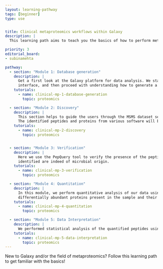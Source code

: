 ```yaml
---
layout: learning-pathway
tags: [beginner]
type: use


title: Clinical metaproteomics workflows within Galaxy
description: |
  This learning path aims to teach you the basics of how to perform metaproteomics analysis of the clinical data within the Galaxy platform. You will learn how to use Galaxy for analysis and will be guided through the most common first steps of any metaproteomics database generation to searching the database, verifying the proteins/peptides, and data analysis.

priority: 3
editorial_board:
- subinamehta

pathway:
  - section: "Module 1: Database generation"
    description: |
      Get a first look at the Galaxy platform for data analysis. We start with a short introduction to familiarize you with the Galaxy
      interface, and then proceed with understanding how to generate a customized database for clinical metaproteomics
    tutorials:
      - name: clinical-mp-1-database-generation
        topic: proteomics

  - section: "Module 2: Discovery"
    description: |
      This section helps to guide the users through the MSMS dataset search against the compact database generated in the first module.
      The identified peptides and proteins from various software will be combined later to perform verification.
    tutorials:
      - name: clinical-mp-2-discovery
        topic: proteomics  


  - section: "Module 3: Verification"
    description: |
      Here we use the PepQuery tool to verify the presence of the peptides as well as validate that the peptides/proteins 
      identified are indeed of microbial origin.
    tutorials:
      - name: clinical-mp-3-verification
        topic: proteomics

  - section: "Module 4: Quantitation"
    description: |
      In this module, we perform quantitative analysis of our data using MaxQuant. Quantitative analysis will help us identify 
      differentially abundant proteins present in the sample and their abundance in various conditions.
    tutorials:
      - name: clinical-mp-4-quantitation
        topic: proteomics  

  - section: "Module 5: Data Interpretation"
    description: |
      We performed statistical analysis of the quantified peptides using MS stats and Unipept to perform taxonomic classification.
    tutorials:
      - name: clinical-mp-5-data-interpretation
        topic: proteomics
---
```


New to Galaxy and/or the field of metaproteomics? Follow this learning path to get familiar with the basics!

